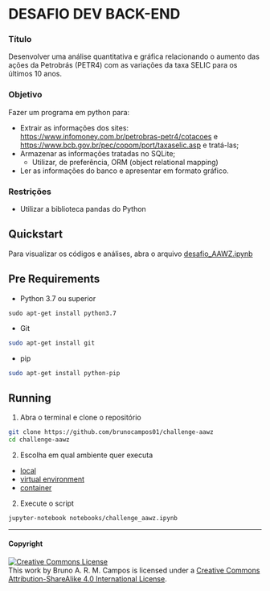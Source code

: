 # DESAFIO DEV BACK-END

### Título
Desenvolver uma análise quantitativa e gráfica relacionando o aumento das ações da
Petrobrás (PETR4) com as variações da taxa SELIC para os últimos 10 anos.

### Objetivo
Fazer um programa em python para:
- Extrair as informações dos sites: https://www.infomoney.com.br/petrobras-petr4/cotacoes e
https://www.bcb.gov.br/pec/copom/port/taxaselic.asp e tratá-las;
- Armazenar as informações tratadas no SQLite;
  - Utilizar, de preferência, ORM (object relational mapping)
- Ler as informações do banco e apresentar em formato gráfico.

### Restrições
- Utilizar a biblioteca pandas do Python

## Quickstart
Para visualizar os códigos e análises, abra o arquivo [desafio_AAWZ.ipynb](https://github.com/brunocampos01/challenge-aawz/blob/master/notebooks/challenge_aawz.ipynb)

## Pre Requirements
- Python 3.7 ou superior
```
sudo apt-get install python3.7
```

- Git
```bash
sudo apt-get install git
```

- pip
```bash
sudo apt-get install python-pip
```

## Running
1. Abra o terminal e clone o repositório

```bash
git clone https://github.com/brunocampos01/challenge-aawz
cd challenge-aawz
```
2. Escolha em qual ambiente quer executa
 - [local](src/environment/README.md)
 - [virtual environment](src/environment/README.md)
 - [container](src/environment/README.md)

2. Execute o script

```bash
jupyter-notebook notebooks/challenge_aawz.ipynb
```

---

#### Copyright

<a rel="license" href="http://creativecommons.org/licenses/by-sa/4.0/"><img alt="Creative Commons License" style="border-width:0" src="https://i.creativecommons.org/l/by-sa/4.0/88x31.png" /></a><br />This work by <span xmlns:cc="http://creativecommons.org/ns#" property="cc:attributionName">Bruno A. R. M. Campos</span> is licensed under a <a rel="license" href="http://creativecommons.org/licenses/by-sa/4.0/">Creative Commons Attribution-ShareAlike 4.0 International License</a>.
